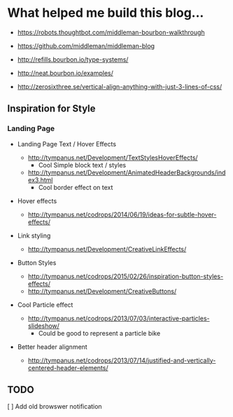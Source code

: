 # What helped me build this blog...

* https://robots.thoughtbot.com/middleman-bourbon-walkthrough

* https://github.com/middleman/middleman-blog

* http://refills.bourbon.io/type-systems/

* http://neat.bourbon.io/examples/

* http://zerosixthree.se/vertical-align-anything-with-just-3-lines-of-css/


## Inspiration for Style

### Landing Page
* Landing Page Text / Hover Effects
  * http://tympanus.net/Development/TextStylesHoverEffects/
    * Cool Simple block text / styles
  * http://tympanus.net/Development/AnimatedHeaderBackgrounds/index3.html
    * Cool border effect on text


* Hover effects
  * http://tympanus.net/codrops/2014/06/19/ideas-for-subtle-hover-effects/

* Link styling
  * http://tympanus.net/Development/CreativeLinkEffects/ 

* Button Styles
  * http://tympanus.net/codrops/2015/02/26/inspiration-button-styles-effects/
  * http://tympanus.net/Development/CreativeButtons/


* Cool Particle effect
  * http://tympanus.net/codrops/2013/07/03/interactive-particles-slideshow/
    * Could be good to represent a particle bike

* Better header alignment
  * http://tympanus.net/codrops/2013/07/14/justified-and-vertically-centered-header-elements/

## TODO

[ ] Add old browswer notification